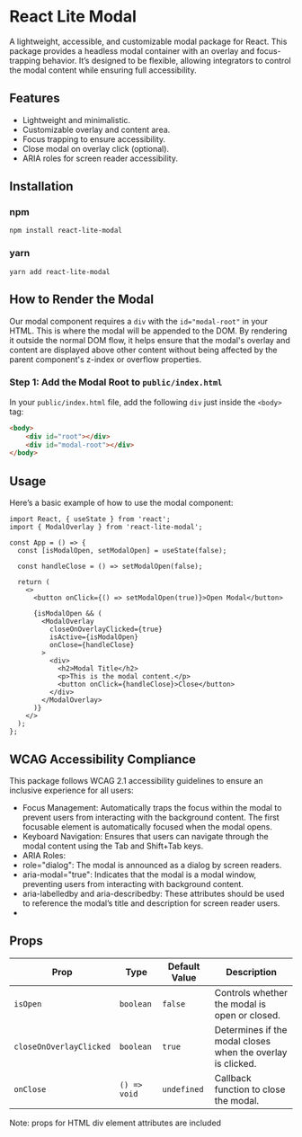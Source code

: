 # React Lite Modal

A lightweight, accessible, and customizable modal package for React. This package provides a headless modal container with an overlay and focus-trapping behavior. It’s designed to be flexible, allowing integrators to control the modal content while ensuring full accessibility.

## Features

- Lightweight and minimalistic.
- Customizable overlay and content area.
- Focus trapping to ensure accessibility.
- Close modal on overlay click (optional).
- ARIA roles for screen reader accessibility.

## Installation

### npm
`npm install react-lite-modal`

### yarn
`yarn add react-lite-modal`

## How to Render the Modal

Our modal component requires a `div` with the `id="modal-root"` in your HTML. This is where the modal will be appended to the DOM. By rendering it outside the normal DOM flow, it helps ensure that the modal's overlay and content are displayed above other content without being affected by the parent component's z-index or overflow properties.

### Step 1: Add the Modal Root to `public/index.html`

In your `public/index.html` file, add the following `div` just inside the `<body>` tag:

```html
<body>
    <div id="root"></div>
    <div id="modal-root"></div>
</body>
```

## Usage

Here’s a basic example of how to use the modal component:

```tsx
import React, { useState } from 'react';
import { ModalOverlay } from 'react-lite-modal';

const App = () => {
  const [isModalOpen, setModalOpen] = useState(false);

  const handleClose = () => setModalOpen(false);

  return (
    <>
      <button onClick={() => setModalOpen(true)}>Open Modal</button>

      {isModalOpen && (
        <ModalOverlay
          closeOnOverlayClicked={true}
          isActive={isModalOpen}
          onClose={handleClose}
        >
          <div>
            <h2>Modal Title</h2>
            <p>This is the modal content.</p>
            <button onClick={handleClose}>Close</button>
          </div>
        </ModalOverlay>
      )}
    </>
  );
};
```


## WCAG Accessibility Compliance

This package follows WCAG 2.1 accessibility guidelines to ensure an inclusive experience for all users:
- Focus Management: Automatically traps the focus within the modal to prevent users from interacting with the background content. The first focusable element is automatically focused when the modal opens.
- Keyboard Navigation: Ensures that users can navigate through the modal content using the Tab and Shift+Tab keys.
- ARIA Roles:
- role="dialog": The modal is announced as a dialog by screen readers.
- aria-modal="true": Indicates that the modal is a modal window, preventing users from interacting with background content.
- aria-labelledby and aria-describedby: These attributes should be used to reference the modal’s title and description for screen reader users.
- 
## Props

| Prop                    | Type                | Default Value | Description                                                   |
| ----------------------- | ------------------- | ------------- | ------------------------------------------------------------- |
| `isOpen`              | `boolean`           | `false`       | Controls whether the modal is open or closed.                 |
| `closeOnOverlayClicked` | `boolean`           | `true`        | Determines if the modal closes when the overlay is clicked.   |
| `onClose`               | `() => void`        | `undefined`   | Callback function to close the modal.                                   |

Note: props for HTML div element attributes are included
